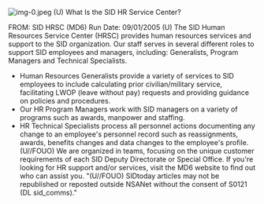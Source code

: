 ![img-0.jpeg](img-0.jpeg)
(U) What Is the SID HR Service Center?

FROM:
SID HRSC (MD6)
Run Date: 09/01/2005
(U) The SID Human Resources Service Center (HRSC) provides human resources services and support to the SID organization. Our staff serves in several different roles to support SID employees and managers, including: Generalists, Program Managers and Technical Specialists.

- Human Resources Generalists provide a variety of services to SID employees to include calculating prior civilian/military service, facilitating LWOP (leave without pay) requests and providing guidance on policies and procedures.
- Our HR Program Managers work with SID managers on a variety of programs such as awards, manpower and staffing.
- HR Technical Specialists process all personnel actions documenting any change to an employee's personnel record such as reassignments, awards, benefits changes and data changes to the employee's profile.
(U//FOUO) We are organized in teams, focusing on the unique customer requirements of each SID Deputy Directorate or Special Office. If you're looking for HR support and/or services, visit the MD6 website to find out who can assist you.
"(U//FOUO) SIDtoday articles may not be republished or reposted outside NSANet without the consent of S0121 (DL sid_comms)."
